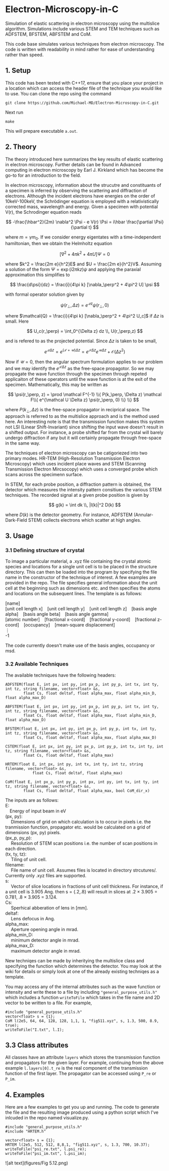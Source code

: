 # Electron-Microscopy-in-C
Simulation of elastic scattering in electron microscopy using the multislice algorithm. Simulations include various STEM and TEM techniques such as ADFSTEM, BFSTEM, ABFSTEM and CoM.

This code base simulates various techniques from electron microscopy. 
The code is written with readability in mind rather for ease of understanding rather than speed.

## 1. Setup
This code has been tested with C++17, ensure that you place your project in a location which can access the header file of the technique you would like to use. You can clone the repo using the command
```
git clone https://github.com/Michael-MD/Electron-Microscopy-in-C.git
```
Next run
```
make
```
This will prepare executable `a.out`.

## 2. Theory
The theory introduced here summarizes the key results of elastic scattering in electron microscopy. Further details can be found in 
Advanced computing in electron microscopy by Earl J. Kirkland which has become the go-to for an introduction to the field.

In electron microscopy, information about the strucutre and constituants of a specimen is inferred by observing the scattering and diffraction of
electrons. Although the incident electrons have energies on the order of 10keV-100keV, the Schrödinger equation is employed with a relativistically 
corrected mass, wavelength and energy.
Given a specimen with potential V(r), the Schrodinger equation reads

$$  -\frac{\hbar^2}{2m} \nabla^2 \Psi - e V(r) \Psi = i\hbar \frac{\partial \Psi}{\partial t} $$

where $m=\gamma m_0$. If we consider energy eigentates with a time-independent hamiltonian, then we obtain the Helmholtz equation

$$ [\nabla^2 + 4 \pi k^2 + 4 \pi U ] \Psi = 0 $$

where $k^2 = \frac{2m e}{h^2}E$ and $U = \frac{2m e}{h^2}V$. Assuming a solution of the form $\Psi = \exp(i 2\pi k z) \psi$ and applying the paraxial approximation this simplifies to

$$ \frac{d\psi}{dz} = \frac{i}{4\pi k} [\nabla_\perp^2 + 4\pi^2 U] \psi  $$

with formal operator solution given by

$$ \psi(r_\perp, \Delta z) = e^{\mathcal{Q} z} \psi(r_\perp, 0)  $$ 

where $\mathcal{Q} = \frac{i}{4\pi k} [\nabla_\perp^2 + 4\pi^2 U_c]$ if $\Delta z$ is small. Here 

$$  U_c(r_\perp) = \int_0^{\Delta z} dz \\, U(r_\perp,z) $$

and is refered to as the projected potential.
Since $\Delta z$ is taken to be small, 

$$ e^{\mathcal Q \Delta z} = e^{(\mathcal T + \mathcal U) \Delta z} = e^{\mathcal T \Delta z} e^{\mathcal U \Delta z} + \mathcal{O}(\Delta z ^2) $$

Now if $\mathcal U = 0$, then the angular spectrum formulation applies to our problem and we may identify the $e^{\mathcal T \Delta z}$ as  the free-space propagotor. So we may propagate the wave function through the specimen through repeted applicaiton of these operators until the wave function is at the exit of the specimen. Mathematically, this may be written as 

$$ \psi(r_\perp, z) = \prod \mathcal F^{-1} \\{ P(k_\perp, \Delta z) \mathcal F\\{ e^{\mathcal U \Delta z} \psi(r_\perp, 0) \\} \\} $$

where $P(k_\perp, \Delta z)$ is the free-space propagator in reciprical space. The approach is referred to as the multislice approach and is the method used here. An interesting note is that the transmission function makes this system not LSI (Linear Shift-Invariant) since shifting the input wave doesn't result in a shifted output. For instance, a probe shifted far from the crystal will barely undergo diffraction if any but it will certainly propagate through free-space in the same way.

The techniques of electron microscopy can be catigoriezed into two primary modes. HR-TEM (High-Resolution Transmission Electron Microscopy) which uses incident place waves and STEM (Scanning Transmission Electron Mircsocopy) which uses
a converged probe which scans across the specimenn surface.

In STEM, for each probe position, a diffraction pattern is obtained, the detector which measures the intensity pattern 
consitiues the various STEM techniques. The recorded signal at a given probe position is given by

$$ g(k) = \int dk \\, |I(k)|^2 D(k) $$

where $D(k)$ is the detector geometry. For instance, ADFSTEM (Annular-Dark-Field STEM) collects electrons which scatter at high
angles.

## 3. Usage
### 3.1 Defining structure of crystal
To image a particular material, a .xyz file containing the crystal atomic species and locations for a single unit cell is to be placed in the structure directory.
This can then be loaded into the program by specifying the file name in the constructor of the technique of interest. 
A few examples are provided in the repo. The file specifies general information about the unit cell at the beginning such as dimensions etc. and then specifies the atoms and locations on the subsequent lines. The template is as follows: <br>

[name] <br>
[unit cell length x] &ensp; [unit cell length y] &ensp; [unit cell length z] &ensp; [basis angle alpha] &ensp; [basis angle beta] &ensp; [basis angle gamma] <br>
[atomic number] &ensp; [fractional x-coord] &ensp; [fractional y-coord] &ensp; [fractional z-coord] &ensp; [occupancy] &ensp; [mean-square displacement] <br>
$\vdots$ <br>
-1 <br>

The code currently doesn't make use of the basis angles, occupancy or msd.

### 3.2 Available Techniques

The available techniques have the following headers:
```
ADFSTEM(float E, int px, int py, int px_p, int py_p, int tx, int ty, int tz, string filename, vector<float> &s,
		float Cs, float deltaf, float alpha_max, float alpha_min_D, float alpha_max_D)
    
ABFSTEM(float E, int px, int py, int px_p, int py_p, int tx, int ty, int tz, string filename, vector<float> &s,
		float Cs, float deltaf, float alpha_max, float alpha_min_D, float alpha_max_D)
    
BFSTEM(float E, int px, int py, int px_p, int py_p, int tx, int ty, int tz, string filename, vector<float> &s,
		float Cs, float deltaf, float alpha_max, float alpha_max_D)
    
CSTEM(float E, int px, int py, int px_p, int py_p, int tx, int ty, int tz, string filename, vector<float> &s,
		float Cs, float deltaf, float alpha_max)
    
HRTEM(float E, int px, int py, int tx, int ty, int tz, string filename, vector<float> &s,
			float Cs, float deltaf, float alpha_max)
      
CoM(float E, int px_p, int py_p, int px, int py, int tx, int ty, int tz, string filename, vector<float> &s,
		float Cs, float deltaf, float alpha_max, bool CoM_dir_x)
```
The inputs are as follows:<br>
E: <br>&emsp;Energy of input beam in eV <br>
(px, py):<br>&emsp; Dimensions of grid on which calculation is to occur in pixels i.e. the tranmission function, propagator etc. would be calculated on a grid of dimensions (px, py) pixels. <br>
(px_p, py_p):<br>&emsp; Resolution of STEM scan positions i.e. the number of scan positions in each direction. <br>
(tx, ty, tz):<br>&emsp; Tiling of unit cell.<br>
filename:<br>&emsp; File name of unit cell. Assumes files is located in directory strcutures/. Currently only .xyz files are supported.<br>
s:<br>&emsp; Vector of slice locations in fractions of unit cell thickness. For instance, if a unit cell is 3.905 Ang. then s = {.2,.8} will result in slices at .2 $\times$ 3.905 = 0.781, .8 $\times$ 3.905 = 3.124.<br>
Cs:<br>&emsp; Sperhical abberation of lens in [mm].<br>
deltaf:<br>&emsp; Lens defocus in Ang.<br>
alpha_max:<br>&emsp; Aperture opening angle in mrad.<br>
alpha_min_D:<br>&emsp; minimum detector angle in mrad. <br>
alpha_max_D:<br>&emsp; maximum detector angle in mrad.<br>

New techniqes can be made by inheritying the multislice class and specifying the function which determines the detector. You may look at the wiki for details or simply look at one of the already existing techniqes as a template.

You may access any of the internal attributes such as the wave function or intensity and write these to a file by including `"general_purpose_utils.h"` which includes a function `writeToFile` which takes in the file name and 2D vector to be written to a file. For example,
```
#include "general_purpose_utils.h"
vector<float> s = {1};
CoM l(2e5, 64, 64, 128, 128, 1,1, 1, "fig511.xyz", s, 1.3, 500, 8.9, true);
writeToFile("I.txt", l.I);
```

## 3.3 Class attributes
All classes have an attribute `layers` which stores the transmission function and propagators for the given layer. For example, continuing from the above example `l.layers[0].t_re` is the real component of the transmission function of the first layer. The propagator can be accessed using `P_re` or `P_im`.

## 4. Examples
Here are a few examples to get you up and running. The code to generate the file and the resulting image produced using a python script which I've inlcuded in the repo named visualize.py.
```
#include "general_purpose_utils.h"
#include "HRTEM.h"

vector<float> s = {1};
HRTEM l(2e5, 512, 512, 8,8,1, "fig511.xyz", s, 1.3, 700, 10.37);
writeToFile("psi_re.txt", l.psi_re);
writeToFile("psi_im.txt", l.psi_im);
```
![alt text](figures/Fig 5.12.png)
